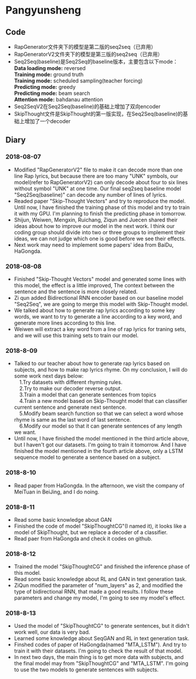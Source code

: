 ﻿# Pangyunsheng  
## Code
* RapGenerator文件夹下的模型是第二版的seq2seq（已弃用）
* RapGeneratorV2文件夹下的模型是第三版的seq2seq（已弃用）
* Seq2Seq(baseline)是Seq2Seq的baseline版本，主要包含以下mode：  
  **Data loading mode:** reversed  
  **Training mode:** ground truth  
  **Training mode:** scheduled sampling(teacher forcing)  
  **Predicting mode:** greedy  
  **Predicting mode:** beam search  
  **Attention mode:** bahdanau attention  
 * Seq2SeqV2在Seq2Seq(baseline)的基础上增加了双向encoder
 * SkipThought文件是SkipThought的第一版实现，在Seq2Seq(baseline)的基础上增加了一个decoder
## Diary
### 2018-08-07
* Modified "RapGeneratorV2" file to make it can decode more than one line Rap lyrics, but because there are too many "UNK" symbols, our model(refer to RapGeneratorV2) can only decode about four to six lines without symbol "UNK" at one time. Our final seq2seq baseline model "Seq2Seq(baseline)" can decode any number of lines of lyrics.  
* Readed paper "Skip-Thought Vectors" and try to reproduce the model. Until now, I have finished the training phase of this model and try to train it with my GPU. I'm planning to finish the predicting phase in tomorrow.  
* Shijun, Weiwen, Mengxin, Ruichang, Ziqun and Juecen shared their ideas about how to improve our model in the next work. I think our coding group should divide into two or three groups to implement their ideas, we can not judge which one is good before we see their effects.  
* Next work may need to implement some papers' idea from BaiDu, HaGongda.
### 2018-08-08
* Finished "Skip-Thought Vectors" model and generated some lines with this model, the effect is a little improved, The context between the sentence and the sentence is more closely related.
* Zi qun added Bidirectional RNN encoder based on our baseline model "Seq2Seq", we are going to merge this model with Skip-Thought model.
* We talked about how to generate rap lyrics according to some key words, we want to try to generate a line according to a key word, and generate more lines according to this line.
* Weiwen will extract a key word from a line of rap lyrics for traning sets, and we will use this training sets to train our model.
### 2018-8-09
* Talked to our teacher about how to generate rap lyrics based on subjects, and how to make rap lyrics rhyme. On my conclusion, I will do some work next days below:  
&emsp;1.Try datasets with different rhyming rules.  
&emsp;2.Try to make our decoder reverse output.  
&emsp;3.Train a model that can generate sentences from topics  
&emsp;4.Train a new model based on Skip-Thought model that can classifier current sentence and generate next sentence.  
&emsp;5.Modify beam search function so that we can select a word whose rhyme is same as the last word of last sentence.  
&emsp;6.Modify our model so that it can generate sentences of any length we want.
* Until now, I have finished the model mentioned in the third article above, but I haven't got our datasets. I'm going to train it tomorrow. And I have finished the model mentioned in the fourth article above, only a LSTM sequence model to generate a sentence based on a subject.
### 2018-8-10
* Read paper from HaGongda. In the afternoon, we visit the company of MeiTuan in BeiJing, and I do noing.  
### 2018-8-11
* Read some basic knowledge about GAN
* Finished the code of model "SkipThoughtCG"(I named it), it looks like a model of SkipThought, but we replace a decoder of a classifier.  
* Read paer from HaGongda and check it codes on github.
### 2018-8-12
* Trained the model "SkipThoughtCG" and finished the inference phase of this model. 
* Read some basic knowledge about RL and GAN in text generation task.
* ZiQun modified the parameter of "num_layers" as 2, and modified the type of bidirectional RNN, that made a good results. I follow these parameters and change my model, I'm going to see my model's effect.
### 2018-8-13
* Used the model of "SkipThoughtCG" to generate sentences, but it didn't work well, our data is very bad.  
* Learned some knowledge about SeqGAN and RL in text generation task.  
* Finshed codes of paper of HaGongda(named "MTA_LSTM"). And try to train it with their datasets. I'm going to check the result of that model.  
* In next two days, the main thing is to get more data with subjects, and the final model may from "SkipThoughtCG" and "MTA_LSTM". I'm going to use the two models to generate sentences with subjects.
